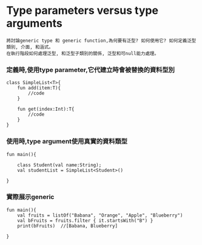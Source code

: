 # Type parameters versus type arguments
~~~
將討論generic type 和 generic function,為何要有泛型? 如何使用它? 如何定義泛型類別, 介面, 和涵式。
在執行階段如何處理泛型, 和泛型子類別的關係, 泛型和可null能力處理。
~~~

### 定義時,使用type parameter,它代建立時會被替換的資料型別
	class SimpleList<T>{
	    fun add(item:T){
	        //code
	    }
	
	    fun get(index:Int):T{
	        //code
	    }
	}
	

### 使用時,type argument使用真實的資料類型
	fun main(){
	
	    class Student(val name:String);
	    val studentList = SimpleList<Student>()
	
	}

### 實際展示generic
	fun main(){	
	    val fruits = listOf("Babana", "Orange", "Apple", "Blueberry")
	    val bFruits = fruits.filter { it.startsWith("B") }
	    print(bFruits)  //[Babana, Blueberry]
	
	}